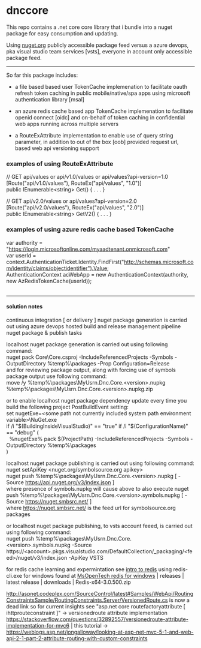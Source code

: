 # dnccore


This repo contains a .net core core library that i bundle into a nuget package for easy consumption and updating.

Using [nuget.org](http://nuget.org/packages/MyUsrn.Dnc.Core/) publicly accessible package feed versus a azure devops, pka visual studio 
team services [vsts], everyone in account only accessible package feed.

- - -

So far this package includes:
  
  * a file based based user TokenCache implemenation to facilitate oauth refresh token caching in public mobile/native/spa apps using microsoft authentication library [msal]

  * an azure redis cache based app TokenCache implemenation to facilitate openid connect [oidc] and on-behalf of token caching in confidential web apps running across multiple servers

  * a RouteExAttribute implementation to enable use of query string parameter, in addition to out of the box [oob] provided request url, based web api versioning support

### examples of using RouteExAttribute
// GET api/values or api/v1.0/values or api/values?api-version=1.0  
[Route("api/v1.0/values"), RouteEx("api/values", "1.0")]  
public IEnumerable&lt;string&gt; Get() { . . . }  
  
// GET api/v2.0/values or api/values?api-version=2.0  
[Route("api/v2.0/values"), RouteEx("api/values", "2.0")]  
public IEnumerable&lt;string&gt; GetV2() { . . . }
  
### examples of using azure redis cache based TokenCache 
var authority = "https://login.microsoftonline.com/myaadtenant.onmicrosoft.com"  
var userId = context.AuthenticationTicket.Identity.FindFirst("http://schemas.microsoft.com/identity/claims/objectidentifier").Value;  
AuthenticationContext acWebApp = new AuthenticationContext(authority, new AzRedisTokenCache(userId));    
<br />

- - - 

#### solution notes 
continuous integration [ or delivery ] nuget package generation is carried out using azure devops hosted build and release management pipeline nuget package & publish tasks

localhost nuget package generation is carried out using following command:  
nuget pack Core\Core.csproj -IncludeReferencedProjects -Symbols -OutputDirectory %temp%\packages -Prop Configuration=Release  
and for reviewing package output, along with forcing use of symbols package output use following command:  
move /y %temp%\packages\MyUsrn.Dnc.Core.&lt;version&gt;.nupkg %temp%\packages\MyUsrn.Dnc.Core.&lt;version&gt;.nupkg.zip

or to enable localhost nuget package dependency update every time you build the following project PostBuildEvent setting:  
set nugetExe=&lt;some path not currently included system path environment variable&gt;\NuGet.exe  
if /i "$(BuildingInsideVisualStudio)" == "true" if /i "$(ConfigurationName)" == "debug" (  
&nbsp;&nbsp;%nugetExe% pack $(ProjectPath) -IncludeReferencedProjects -Symbols -OutputDirectory %temp%\packages  
)  

localhost nuget package publishing is carried out using following command:  
nuget setApiKey &lt;nuget.org/symbolsource.org apikey&gt;  
nuget push %temp%\packages\MyUsrn.Dnc.Core.&lt;version&gt;.nupkg [ -Source https://api.nuget.org/v3/index.json ]  
where presence of symbols.nupkg will cause above to also execute nuget push %temp%\packages\MyUsrn.Dnc.Core.&lt;version&gt;.symbols.nupkg [ -Source https://nuget.smbsrc.net/ ]  
where https://nuget.smbsrc.net/ is the feed url for symbolsource.org packages  

or localhost nuget package publishing, to vsts account feeed, is carried out using following command:  
nuget push %temp%\packages\MyUsrn.Dnc.Core.&lt;version&gt;.symbols.nupkg -Source https://&lt;account&gt;.pkgs.visualstudio.com/DefaultCollection/_packaging/&lt;feed&gt;/nuget/v3/index.json -ApiKey VSTS  

for redis cache learning and expermintation see [intro to redis](http://redis.io/topics/data-types-intro) using redis-cli.exe for windows found at 
[MsOpenTech redis for windows](https://github.com/MSOpenTech/redis/) | releases | latest release | downloads | Redis-x64-3.0.500.zip  

http://aspnet.codeplex.com/SourceControl/latest#Samples/WebApi/RoutingConstraintsSample/RoutingConstraints.Server/VersionedRoute.cs
is now a dead link so for current insights see "asp.net core routefactoryattribute [ ihttprouteconstraint ]" -> 
versionedroute attribute implementation https://stackoverflow.com/questions/32892557/versionedroute-attribute-implementation-for-mvc6 | this tutorial ->
https://weblogs.asp.net/jongalloway/looking-at-asp-net-mvc-5-1-and-web-api-2-1-part-2-attribute-routing-with-custom-constraints

